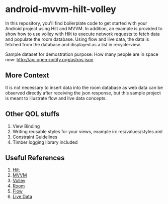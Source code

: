 # android-mvvm-hilt-volley

In this repository, you'll find boilerplate code to get started with your Android project using Hilt and MVVM. In addition, an example is provided to show how to use volley with Hilt to execute network requests to fetch data and populate the room database. Using flow and live data, the data is fetched from the database and displayed as a list in recyclerview.

Sample dataset for demostration purpose: How many people are in space now:
http://api.open-notify.org/astros.json

## More Context
It is not necessary to insert data into the room database as web data can be observed directly after receiving the json response, but this sample project is meant to illustrate flow and live data concepts.

## Other QOL stuffs
1. View Binding
2. Writing reusable styles for your views, example in: res/values/styles.xml
3. Constraint Guidelines
4. Timber logging library included

## Useful References 
1. [Hilt](https://developer.android.com/training/dependency-injection/hilt-android)
2. [MVVM](https://developer.android.com/topic/architecture)
3. [Volley](https://google.github.io/volley/)
4. [Room](https://developer.android.com/training/data-storage/room)
5. [Flow](https://developer.android.com/kotlin/flow)
6. [Live Data](https://developer.android.com/topic/libraries/architecture/livedata) 